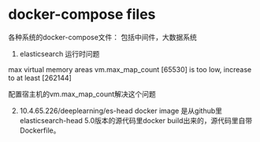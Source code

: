 # docker-compose  files
各种系统的docker-compose文件： 包括中间件，大数据系统

1. elasticsearch 运行时问题

max virtual memory areas vm.max_map_count [65530] is too low, increase to at least [262144]
 
配置宿主机的vm.max_map_count解决这个问题

2. 10.4.65.226/deeplearning/es-head docker image 是从github里elasticsearch-head 5.0版本的源代码里docker build出来的，源代码里自带Dockerfile。
